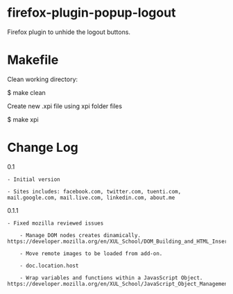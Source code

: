 firefox-plugin-popup-logout
===========================

Firefox plugin to unhide the logout buttons.

Makefile
========

Clean working directory:

$ make clean

Create new .xpi file using xpi folder files

$ make xpi

Change Log
=========

0.1

	- Initial version

	- Sites includes: facebook.com, twitter.com, tuenti.com, mail.google.com, mail.live.com, linkedin.com, about.me

0.1.1

	- Fixed mozilla reviewed issues

		- Manage DOM nodes creates dinamically. https://developer.mozilla.org/en/XUL_School/DOM_Building_and_HTML_Insertion.

		- Move remote images to be loaded from add-on.

		- doc.location.host

		- Wrap variables and functions within a JavasScript Object. https://developer.mozilla.org/en/XUL_School/JavaScript_Object_Management
